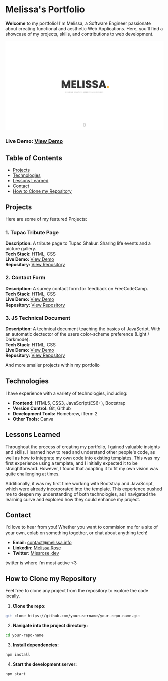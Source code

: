 # Melissa's Portfolio

**Welcome** to my portfolio! I'm Melissa, a Software Engineer passionate about creating functional and aesthetic Web Applications. Here, you'll find a showcase of my projects, skills, and contributions to web development.

![Portfolio Screenshot](img/homepage-screenshot.png)

### Live Demo: [View Demo](https://melissarose.info)

## Table of Contents
- [Projects](#projects)
- [Technologies](#technologies)
- [Lessons Learned](#lessons-learned)
- [Contact](#contact)
- [How to Clone my Repository](#how-to-clone-my-repository)

## Projects

Here are some of my featured Projects:

### 1. Tupac Tribute Page
**Description:** A tribute page to Tupac Shakur. Sharing life events and a picture gallery.<br>
**Tech Stack:** HTML, CSS<br>
**Live Demo:** [View Demo]() <!-- ? INSERT LINK HERE --><br>
**Repository:** [View Repository]() <!-- ? insert link here --><br>

### 2. Contact Form
**Description:** A survey contact form for feedback on FreeCodeCamp.<br>
**Tech Stack:** HTML, CSS<br>
**Live Demo:** [View Demo]() <!-- ? INSERT LINK HERE --><br>
**Repository:** [View Repository]() <!-- ? insert link here --><br>

### 3. JS Technical Document
**Description:** A technical document teaching the basics of JavaScript. With an automatic dectector of the users color-scheme preference (Light / Darkmode).<br>
**Tech Stack:** HTML, CSS<br>
**Live Demo:** [View Demo]() <!-- ? INSERT LINK HERE --><br>
**Repository:** [View Repository]() <!-- ? insert link here --><br>

And more smaller projects within my portfolio 

## Technologies

I have experience with a variety of technologies, including:
- **Frontend:** HTML5, CSS3, JavaScript(ES6+), Bootstrap
- **Version Control:** Git, Github
- **Development Tools:** Homebrew, iTerm 2
- **Other Tools:** Canva

## Lessons Learned

Throughout the process of creating my portfolio, I gained valuable insights and skills. I learned how to read and understand other people's code, as well as how to integrate my own code into existing templates. This was my first experience using a template, and I initially expected it to be straightforward. However, I found that adapting it to fit my own vision was quite challenging at times.

Additionally, it was my first time working with Bootstrap and JavaScript, which were already incorporated into the template. This experience pushed me to deepen my understanding of both technologies, as I navigated the learning curve and explored how they could enhance my project.

## Contact

I'd love to hear from you! Whether you want to commision me for a site of your own, colab on something together, or chat about anything tech!

- **Email:** [contact@melissa.info](contact@melissa.info)
- **Linkedin:** [Melissa Rose](https://linkedin.com/in/melissaphyn)
- **Twitter:** [Missrose_dev](https://twitter.com/missrose_dev) 

twitter is where i'm most active <3

## How to Clone my Repository

Feel free to clone any project from the repository to explore the code locally.

1. **Clone the repo:**
```bash
git clone https://github.com/yourusername/your-repo-name.git 
```

2. **Navigate into the project directory:**
```bash
cd your-repo-name
```

3. **Install dependencies:**
```bash
npm install
```

4. **Start the development server:**
```bash
npm start
```